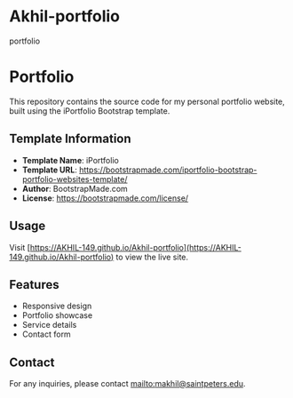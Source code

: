 # Akhil-portfolio
portfolio


# Portfolio

This repository contains the source code for my personal portfolio website, built using the iPortfolio Bootstrap template.

## Template Information

- **Template Name**: iPortfolio
- **Template URL**: https://bootstrapmade.com/iportfolio-bootstrap-portfolio-websites-template/
- **Author**: BootstrapMade.com
- **License**: https://bootstrapmade.com/license/

## Usage

Visit [https://AKHIL-149.github.io/Akhil-portfolio](https://AKHIL-149.github.io/Akhil-portfolio) to view the live site.

## Features

- Responsive design
- Portfolio showcase
- Service details
- Contact form

## Contact

For any inquiries, please contact [mailto:makhil@saintpeters.edu](mailto:makhil@saintpeters.edu).
